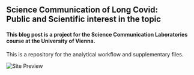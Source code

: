 ## Science Communication of Long Covid: <br> Public and Scientific interest in the topic
#### This blog post is a project for the Science Communication Laboratories course at the University of Vienna.

This is a repository for the analytical workflow and supplementary files.

![Site Preview](src/web_preview.gif)
